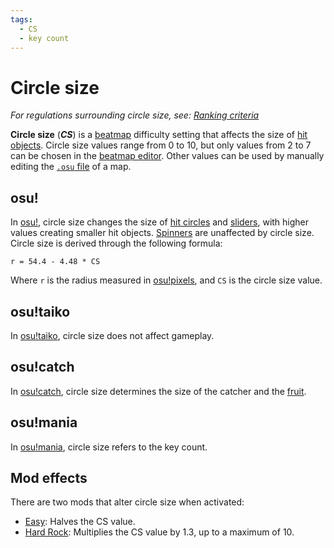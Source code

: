 ```yaml
---
tags:
  - CS
  - key count
---
```


# Circle size

*For regulations surrounding circle size, see: [Ranking criteria](/wiki/Ranking_criteria)*

**Circle size** (***CS***) is a [beatmap](/wiki/Beatmap) difficulty setting that affects the size of [hit objects](/wiki/Gameplay/Hit_object). Circle size values range from 0 to 10, but only values from 2 to 7 can be chosen in the [beatmap editor](/wiki/Client/Beatmap_editor). Other values can be used by manually editing the [`.osu` file](/wiki/Client/File_formats/Osu_(file_format)) of a map.

## osu!

In [osu!](/wiki/Game_mode/osu!), circle size changes the size of [hit circles](/wiki/Gameplay/Hit_object/Hit_circle) and [sliders](/wiki/Gameplay/Hit_object/Slider), with higher values creating smaller hit objects. [Spinners](/wiki/Gameplay/Hit_object/Spinner) are unaffected by circle size. Circle size is derived through the following formula:

`r = 54.4 - 4.48 * CS`<!-- multiplied by 1.00041 in the end to account for some bug in old replays -->

Where `r` is the radius measured in [osu!pixels](/wiki/Client/Beatmap_editor/osu!_pixel), and `CS` is the circle size value.

## osu!taiko

In [osu!taiko](/wiki/Game_mode/osu!taiko), circle size does not affect gameplay.

## osu!catch

In [osu!catch](/wiki/Game_mode/osu!catch), circle size determines the size of the catcher and the [fruit](/wiki/Gameplay/Hit_object/Fruit).

## osu!mania

In [osu!mania](/wiki/Game_mode/osu!mania), circle size refers to the key count.

## Mod effects

There are two mods that alter circle size when activated:

- [Easy](/wiki/Gameplay/Game_modifier/Easy): Halves the CS value.
- [Hard Rock](/wiki/Gameplay/Game_modifier/Hard_Rock): Multiplies the CS value by 1.3, up to a maximum of 10.
